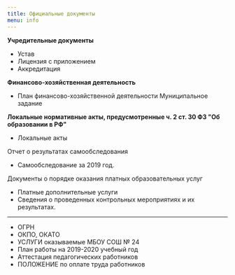```yaml
---
title: Официальные документы
menu: info
---
```

**Учредительные документы**

* Устав
* Лицензия с приложением
* Аккредитация

**Финансово-хозяйственная деятельность**

* План финансово-хозяйственной деятельности Муниципальное задание

**Локальные нормативные акты, предусмотренные ч. 2 ст. 30 ФЗ "Об образовании в РФ"**

* Локальные акты

Отчет о результатах самообследования

* Самообследование за 2019 год.

Документы о порядке оказания платных образовательных услуг  
* Платные дополнительные услуги
* Сведения о проведенных контрольных мероприятиях и их результатах.

___

* ОГРН
* ОКПО, ОКАТО
* УСЛУГИ оказываемые МБОУ СОШ № 24
* План работы на 2019-2020 учебный год
* Аттестация педагогических работников
* ПОЛОЖЕНИЕ по оплате труда работников